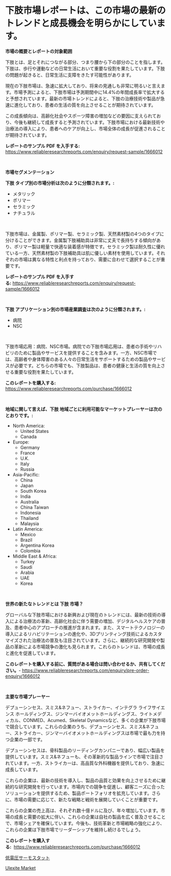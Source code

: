 <p><h1>下肢市場レポートは、この市場の最新のトレンドと成長機会を明らかにしています。</h1></p><p><strong>市場の概要とレポートの対象範囲</strong></p>
<p><p>下肢とは、足とそれにつながる部分、つまり腰から下の部分のことを指します。下肢は、歩行や運動などの日常生活において重要な役割を果たしています。下肢の問題が起きると、日常生活に支障をきたす可能性があります。</p><p>現在の下肢市場は、急速に拡大しており、将来の見通しも非常に明るいと言えます。市場予測によると、下肢市場は予測期間中に14.4%の年間成長率で拡大すると予想されています。最新の市場トレンドによると、下肢の治療技術や製品が急速に進化しており、患者の生活の質を向上させることが期待されています。</p><p>この成長傾向は、高齢化社会やスポーツ障害の増加などの要因に支えられており、今後も継続して成長すると予測されています。下肢市場における最新技術や治療法の導入により、患者へのケアが向上し、市場全体の成長が促進されることが期待されています。</p></p>
<p><strong>レポートのサンプル PDF を入手する:</strong> <a href="https://www.reliableresearchreports.com/enquiry/request-sample/1666012">https://www.reliableresearchreports.com/enquiry/request-sample/1666012</a></p>
<p>&nbsp;</p>
<p><strong>市場セグメンテーション</strong></p>
<p><strong>下肢 タイプ別の市場分析は次のように分類されます。:</strong></p>
<p><ul><li>メタリック</li><li>ポリマー</li><li>セラミック</li><li>ナチュラル</li></ul></p>
<p>&nbsp;</p>
<p><p>下肢市場は、金属製、ポリマー製、セラミック製、天然素材製の4つのタイプに分けることができます。金属製下肢補助具は非常に丈夫で長持ちする傾向があり、ポリマー製は軽量で快適な装着感が特徴です。セラミック製は耐久性に優れている一方、天然素材製の下肢補助具は肌に優しい素材を使用しています。それぞれの市場は異なる特性と利点を持っており、需要に合わせて選択することが重要です。</p></p>
<p><strong>レポートのサンプル PDF を入手する:</strong>&nbsp;<a href="https://www.reliableresearchreports.com/enquiry/request-sample/1666012">https://www.reliableresearchreports.com/enquiry/request-sample/1666012</a></p>
<p>&nbsp;</p>
<p><strong> 下肢 アプリケーション別の市場産業調査は次のように分類されます。:</strong></p>
<p><ul><li>病院</li><li>NSC</li></ul></p>
<p>&nbsp;</p>
<p><p>下肢市場応用：病院、NSC市場。病院での下肢市場応用は、患者の手術やリハビリのために製品やサービスを提供することを含みます。一方、NSC市場では、高齢者や身体障害のある人々の日常生活をサポートするための製品やサービスが必要です。どちらの市場でも、下肢製品は、患者の健康と生活の質を向上させる重要な役割を果たしています。</p></p>
<p><strong>このレポートを購入する:</strong>&nbsp; <a href="https://www.reliableresearchreports.com/purchase/1666012">https://www.reliableresearchreports.com/purchase/1666012</a></p>
<p>&nbsp;</p>
<p><strong>地域に関して言えば、下肢 地域ごとに利用可能なマーケットプレーヤーは次のとおりです。:</strong></p>
<p><ul>
    <li>
        North America:
        <ul>
            <li>United States</li>
            <li>Canada</li>
        </ul>
    </li>
    <li>
        Europe:
        <ul>
            <li>Germany</li>
            <li>France</li>
            <li>U.K.</li>
            <li>Italy</li>
            <li>Russia</li>
        </ul>
    </li>
    <li>
        Asia-Pacific:
        <ul>
            <li>China</li>
            <li>Japan</li>
            <li>South Korea</li>
            <li>India</li>
            <li>Australia</li>
            <li>China Taiwan</li>
            <li>Indonesia</li>
            <li>Thailand</li>
            <li>Malaysia</li>
        </ul>
    </li>
    <li>
        Latin America:
        <ul>
            <li>Mexico</li>
            <li>Brazil</li>
            <li>Argentina Korea</li>
            <li>Colombia</li>
        </ul>
    </li>
    <li>
        Middle East & Africa:
        <ul>
            <li>Turkey</li>
            <li>Saudi</li>
            <li>Arabia</li>
            <li>UAE</li>
            <li>Korea</li>
        </ul>
    </li>
    </ul></p>
<p>&nbsp;</p>
<p><strong>世界の新たなトレンドとは 下肢 市場？</strong></p>
<p><p>グローバルな下肢市場における新興および現在のトレンドには、最新の技術の導入による治療法の革新、高齢化社会に伴う需要の増加、デジタルヘルスケアの普及、患者中心のアプローチの推進が含まれます。また、スマートテクノロジーの導入によるリハビリテーションの進化や、3Dプリンティング技術によるカスタマイズされた治療法の普及も注目されています。さらに、継続的な研究開発や製品の革新による市場競争の激化も見られます。これらのトレンドは、市場の成長と進化を促進しています。</p></p>
<p><strong>このレポートを購入する前に、質問がある場合は問い合わせるか、共有してください。</strong>- <a href="https://www.reliableresearchreports.com/enquiry/pre-order-enquiry/1666012">https://www.reliableresearchreports.com/enquiry/pre-order-enquiry/1666012</a></p>
<p>&nbsp;</p>
<p><strong>主要な市場プレーヤー</strong></p>
<p><p>デプューシンセス、スミス&ネフュー、ストライカー、インテグラ ライフサイエンス ホールディングス、ジンマーバイオメットホールディングス、ライトメディカル、CONMED、Acumed、Skeletal Dynamicsなど、多くの企業が下肢市場で競合しています。これらの企業のうち、デプューシンセス、スミス&ネフュー、ストライカー、ジンマーバイオメットホールディングスは市場で最も力を持つ企業の一部です。 </p><p>デプューシンセスは、骨科製品のリーディングカンパニーであり、幅広い製品を提供しています。スミス&ネフューも、その革新的な製品ラインで市場で注目されています。一方、ストライカーは、高品質な外科機器を提供しており、急速に成長しています。 </p><p>これらの企業は、最新の技術を導入し、製品の品質と効果を向上させるために継続的な研究開発を行っています。市場内での競争を促進し、顧客ニーズに合ったソリューションを提供するため、製品ポートフォリオを拡充しています。さらに、市場の需要に応じて、新たな戦略と戦術を展開していくことが重要です。 </p><p>これらの企業の売上高は、それぞれ数十億ドルに及び、年々増加しています。市場の成長と需要の拡大に伴い、これらの企業は自社の製品を広く普及させることで、市場シェアを確保しています。今後も、技術革新と市場戦略の強化により、これらの企業は下肢市場でリーダーシップを維持し続けるでしょう。</p></p>
<p><strong>このレポートを購入する:</strong>&nbsp;&nbsp;<a href="https://www.reliableresearchreports.com/purchase/1666012">https://www.reliableresearchreports.com/purchase/1666012</a></p>
<p><p><a href="https://github.com/SarahFahey88/Market-Research-Report-List-1/blob/main/674060515064.md">低電圧サーモスタット</a></p><p><a href="https://pretty-mail-caf.notion.site/Decoding-the-Ulexite-Market-A-Deep-Dive-into-the-Latest-Market-Trends-Market-Segmentation-and-Com-e6dc8891d26541a5b157ac1080d13887">Ulexite Market</a></p></p>